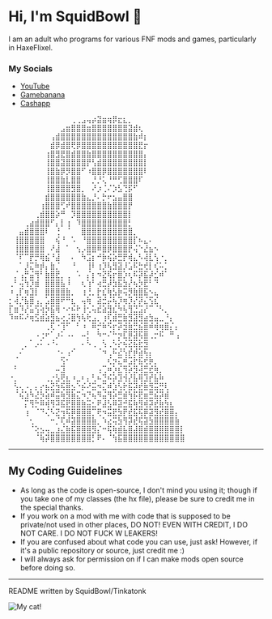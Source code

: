 # Hi, I'm SquidBowl 👋

I am an adult who programs for various FNF mods and games, particularly in HaxeFlixel.

### My Socials
* [YouTube](https://www.youtube.com/channel/UCcmSo3U6ob1C04bPz2wSNtQ)
* [Gamebanana](https://gamebanana.com/members/2041479)
* [Cashapp](https://cash.app/$stinkatonk)

⠀⠀⠀⠀⠀⠀⠀⠀⠀⠀⠀⠀⢀⢀⣠⢤⡴⣽⣶⢶⡿⣖⣆⡀⠀⠀⠀⠀⠀⠀⠀⠀⠀
⠀⠀⠀⠀⠀⠀⠀⠀⠀⠀⣠⣶⣿⣿⣿⣶⣿⣿⣿⣿⣿⣿⣿⣽⣾⢆⠀⠀⠀⠀⠀⠀⠀⠀
⠀⠀⠀⠀⠀⠀⠀⠀⢠⣾⣿⣿⣿⣿⣿⣿⣿⣿⣿⣿⣿⣿⣿⣿⣷⠾⡆⠀⠀⠀⠀⠀⠀⠀
⠀⠀⠀⠀⠀⠀⠀⠀⣾⡿⣾⣿⢟⡿⣿⣿⣿⣿⣿⣿⣿⣿⣿⣿⣿⣟⡖⠀⠀⠀⠀⠀⠀⠀
⠀⠀⠀⠀⠀⠀⠀⢰⣿⣻⣟⣿⣾⣿⣿⣷⣿⣿⣿⣿⣿⣿⣿⣿⣿⣿⡄⠀⠀⠀⠀⠀⠀⠀
⠀⠀⠀⠀⠀⠀⠀⢸⣿⣿⣽⣿⣿⣿⣿⡟⢣⣾⣿⣿⣿⣿⣿⣿⣿⣿⡇⠀⠀⠀⠀⠀⠀⠀
⠀⠀⠀⠀⠀⠀⠀⢸⣿⣷⡿⡻⣿⣿⠋⠰⣿⣿⡿⣿⣿⣿⣿⣿⣿⣿⠇⠀⠀⠀⠀⠀⠀⠀
⠀⠀⠀⠀⠀⠀⠀⢸⣿⣿⣷⣇⣿⣿⠀⠀⡘⡘⢅⠘⠛⢋⣿⣿⣿⠏⠀⠀⠀⠀⠀⠀⠀⠀
⠀⠀⠀⠀⠀⠀⠀⢸⣿⣿⣿⣿⣻⣿⡀⠀⠜⡰⢈⠌⡱⣣⢙⡯⠋⠀⠀⠀⠀⠀⠀⠀⠀⠀
⠀⠀⠀⠀⠀⠀⠀⣾⣿⣿⣿⣿⣿⣿⣷⣄⡘⠄⡓⠖⣢⣤⣿⣿⠀⠀⠀⠀⠀⠀⠀⠀⠀⠀
⠀⠀⠀⠀⠀⠀⢰⣿⣿⣿⢋⠞⣿⣿⣿⣿⣿⣿⣿⣷⣿⣿⣿⡟⠀⠀⠀⠀⠀⠀⠀⠀⠀⠀
⠀⠀⠀⠀⠀⢀⣾⣿⣿⡵⠛⠀⡹⣿⣿⣿⣿⣿⣿⣿⣿⣿⣿⡇⠀⠀⠀⠀⠀⠀⠀⠀⠀⠀
⠀⠀⠀⢀⣴⣾⣿⣿⠋⡄⡇⢰⠀⠹⣿⣿⣿⣿⣿⣿⣿⣿⣿⡃⠀⠀⠀⠀⠀⠀⠀⠀⠀⠀
⠀⠀⣤⣾⣿⣿⣿⠇⠀⢘⠀⠈⠀⠀⣿⣿⣿⣿⣿⣿⣿⣿⣿⣿⡀⠀⠀⠀⠀⠀⠀⠀⠀⠀
⠀⢸⣿⣿⣿⣿⣿⠀⠀⢮⠘⠀⠡⠀⠘⣿⣿⣿⣿⣿⣿⣿⣿⣿⡏⠦⣄⠄⠀⠀⠀⠀⠀⠀
⠀⢸⣿⣿⣿⣿⣿⠀⠜⣼⠀⠁⠀⢢⡠⣿⣿⠿⣿⡿⣿⣿⣿⡟⢬⠑⣜⣦⠢⠀⠀⠀⠀⠀
⠀⠈⠏⠉⡟⡛⢿⣮⠘⣼⠀⠀⠄⠀⠳⣩⡆⠚⡷⢮⡵⣛⡟⢾⣄⠣⢼⣇⢣⠐⡀⠀⠀⠀
⠀⠀⠁⡸⣍⠷⡾⡄⣷⡈⠀⠀⠘⠀⠀⢸⠇⢰⡹⢧⣻⣽⡸⣡⠯⣓⢞⡇⢎⠥⡁⠀⠀⠀
⠀⡈⢠⡛⣬⢻⠃⣷⣿⣟⡀⢀⠀⠡⠀⡌⡆⠲⣝⢯⡖⣿⡱⢆⠯⡽⣯⡼⣊⠾⠁⠀⠀⠀
⢀⠃⢬⢳⡹⣾⠀⣿⣿⣿⣧⠸⠀⠀⢆⢱⠃⢴⣛⡼⣳⣯⣳⡜⢦⡳⣟⠃⠙⠀⠀⠀⠀⠀
⠰⢀⡏⢶⣹⡇⠀⣿⣿⣿⣿⣷⡀⠀⢰⢘⡀⡗⣎⢷⣣⡷⢭⡻⣷⣿⣯⠢⣄⠀⠀⠀⠀⠀
⡂⢼⡘⣧⣿⢠⡀⣡⣿⣿⠟⠛⣆⠀⢤⢷⠀⣽⣚⡬⢧⡹⢶⡹⡜⡽⣌⢫⣎⠀⠀⠀⠀⠀
⡏⣶⠹⡜⣥⢫⢵⡳⣯⢿⠐⠔⠮⠗⢸⢂⢥⣞⣵⣻⣎⠳⢧⢻⣙⣩⡜⠉⠈⠣⡀⠀⠀⠀
⠹⠶⠯⠜⢶⣫⣾⣵⣻⣦⢔⡨⣿⢳⢧⢗⣠⡀⢰⢏⣾⣛⣷⣻⣽⣻⣴⣳⣤⣀⠘⡄⠀⠀
⠀⠀⠀⠀⠀⠀⠀⢀⢏⠐⢹⠋⠀⠃⠰⠀⠿⡚⠷⠫⡖⡽⣺⣷⣛⣮⣿⠾⢾⢶⣿⡌⡄⠀
⠀⠀⠀⠀⠀⠠⢐⠖⠁⡰⠅⠠⠄⠀⠤⡃⠀⠳⠒⠌⠓⡲⣏⡿⣽⢯⣿⢀⡒⠯⠀⠛⢠⠀
⠀⠀⠀⡀⠁⡠⠅⠠⠘⠄⠀⠀⠀⠀⠄⠣⢀⠀⢣⢀⠣⡕⢮⣝⣯⣗⣻⠀⠀⠀⠀⠀⠀⠀
⠀⠀⠌⠀⠀⠀⠀⠀⠀⠐⠄⢠⠊⠀⠀⠀⠀⠈⠲⢀⠯⣜⢣⡞⡾⣵⢯⡄⠀⠀⠀⠀⠀⠀
⠀⠈⠀⠀⠀⠀⠀⠀⠀⠀⢫⠂⠀⠀⠀⠀⠀⠀⠀⢎⡲⣍⠾⣩⡗⣯⢞⡷⡀⠀⠀⠀⠀⠀
⠀⠃⠀⠀⠀⠀⠀⠀⠀⠤⣹⠀⠀⠀⠀⠀⠀⢠⢉⠶⡱⣎⢻⡵⣻⢼⣛⣞⢷⡀⠀⠀⠀⠀
⠐⡀⠀⠀⠀⠀⠀⢀⡐⣣⢟⣆⠰⣀⠆⡄⢃⠦⣙⠮⡵⣹⢺⡜⣧⢿⣹⡞⣧⠷⠀⠀⠀⠀
⠀⢣⢄⠠⡀⡄⡔⣦⣝⣳⢯⣿⣢⠑⡮⠜⣭⠲⣍⠾⣱⢣⡗⣯⡽⣞⣷⣻⣭⣛⢇⠀⠀⠀
⠀⠈⢮⣱⠳⣜⡳⣵⠾⣭⢷⣻⣷⣍⠲⡙⢦⠻⣬⢻⡵⣛⣾⢳⡯⣟⣶⣛⣮⡽⣾⠀⠀⠀
⠀⠀⠀⡍⢻⡓⠿⢾⢻⠽⣯⣟⣿⣿⣷⣭⣂⠟⣼⣣⠿⣽⣚⣯⢷⣻⢾⡽⣞⣷⣳⣆⠀⠀
⠀⠀⠀⢰⠀⠈⠙⢌⠣⣝⢲⢯⡿⣿⣿⣿⡉⢟⠲⣭⣟⣳⡟⣞⣯⢯⡿⣽⣻⣞⣿⣿⡄⠀
⠀⠀⠀⠀⢂⠀⠀⠀⠒⡈⢏⠾⣽⣿⣿⣿⣷⡀⠱⣔⢭⣳⢻⡽⣞⢯⣽⣳⣿⣿⣿⣿⣷⠀
⠀⠀⠀⠀⠈⢕⣢⢤⣀⣰⣌⣷⣯⣿⣿⣿⣻⡌⠒⢯⢷⣾⣧⣿⣼⣿⣾⣿⣿⣿⣿⣿⣿⡇
⠀⠀⠀⠀⠀⠈⢷⡽⣿⣿⣿⣿⣿⣿⣿⣿⡃⠟⠄⠈⢳⣯⣿⣿⣿⣿⣿⣿⣿⣿⣿⣿⣿⣿

_____________________________________
## My Coding Guidelines
* As long as the code is open-source, I don't mind you using it; though if you take one of my classes (the hx file), please be sure to credit me in the special thanks. 
* If you work on a mod with me with code that is supposed to be private/not used in other places, DO NOT! EVEN WITH CREDIT, I DO NOT CARE. I DO NOT FUCK W LEAKERS! 
* If you are confused about what code you can use, just ask! However, if it's a public repository or source, just credit me :)
* I will always ask for permission on if I can make mods open source before doing so.
_____________________________________
README written by SquidBowl/Tinkatonk

![My cat!](https://media.discordapp.net/attachments/1147544158203035810/1198430619366072400/727487379.jpg?ex=65c81afd&is=65b5a5fd&hm=efe99f742d9d8b1846bf8b878b8f89a47b0bac14ec85e5047224587c057fc676&=&format=webp&width=526&height=701)
